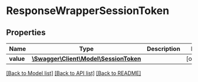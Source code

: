 # ResponseWrapperSessionToken

## Properties
Name | Type | Description | Notes
------------ | ------------- | ------------- | -------------
**value** | [**\Swagger\Client\Model\SessionToken**](SessionToken.md) |  | [optional] 

[[Back to Model list]](../README.md#documentation-for-models) [[Back to API list]](../README.md#documentation-for-api-endpoints) [[Back to README]](../README.md)


